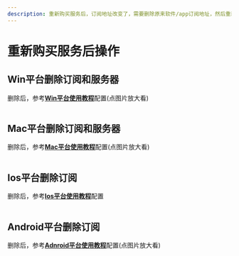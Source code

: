 ```yaml
---
description: 重新购买服务后，订阅地址改变了，需要删除原来软件/app订阅地址，然后重新添加新的订阅地址
---
```


# 重新购买服务后操作

## Win平台删除订阅和服务器

删除后，参考[**Win平台使用教程**](../wiki/win.md#pei-zhi-ruan-jian)配置(点图片放大看)

<figure><img src="https://i.imgtg.com/2022/07/20/rOu9b.png" alt=""><figcaption></figcaption></figure>

## Mac平台删除订阅和服务器

删除后，参考[**Mac平台使用教程**](../wiki/mac.md#pei-zhi-ruan-jian)配置(点图片放大看)

<figure><img src="https://i.imgtg.com/2022/07/20/raBFN.png" alt=""><figcaption></figcaption></figure>

## Ios平台删除订阅

删除后，参考[**Ios平台使用教程**](../wiki/ios.md#pei-zhi-app)配置

<figure><img src="https://i.imgtg.com/2022/07/20/rage1.png" alt=""><figcaption></figcaption></figure>

## Android平台删除订阅

删除后，参考[**Adnroid平台使用教程**](../wiki/android.md#pei-zhi-app)配置(点图片放大看)

<figure><img src="https://i.imgtg.com/2022/07/20/ranIU.png" alt=""><figcaption></figcaption></figure>

